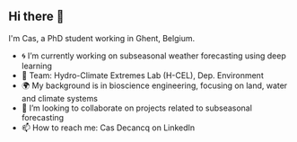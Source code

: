 ## Hi there 👋

I'm Cas, a PhD student working in Ghent, Belgium.

- :cyclone: I’m currently working on subseasonal weather forecasting using deep learning
- :muscle: Team: Hydro-Climate Extremes Lab (H-CEL), Dep. Environment
- :earth_africa: My background is in bioscience engineering, focusing on land, water and climate systems
- 👯 I’m looking to collaborate on projects related to subseasonal forecasting
- 📫 How to reach me: Cas Decancq on LinkedIn
